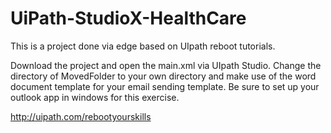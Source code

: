 # UiPath-StudioX-HealthCare
 This is a project done via edge based on UIpath reboot tutorials.
 
 Download the project and open the main.xml via UIpath Studio. Change the directory of MovedFolder to your own directory and make use of the word document template for your email sending template. Be sure to set up your outlook app in windows for this exercise.

http://uipath.com/rebootyourskills
